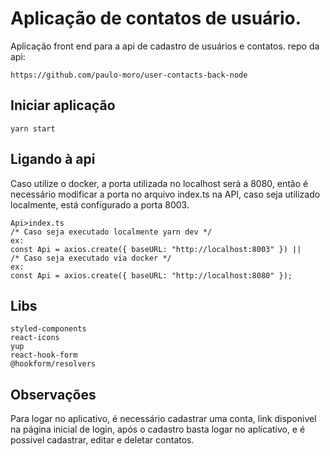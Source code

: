 # Aplicação de contatos de usuário.

Aplicação front end para a api de cadastro de usuários e contatos.
repo da api:

```
https://github.com/paulo-moro/user-contacts-back-node
```

## Iniciar aplicação

```
yarn start
```

## Ligando à api

Caso utilize o docker, a porta utilizada no localhost será a 8080, então é necessário modificar a porta no arquivo index.ts na API, caso seja utilizado localmente, está configurado a porta 8003.

```
Api>index.ts
/* Caso seja executado localmente yarn dev */
ex:
const Api = axios.create({ baseURL: "http://localhost:8003" }) ||
/* Caso seja executado via docker */
ex:
const Api = axios.create({ baseURL: "http://localhost:8080" });
```

## Libs

```
styled-components
react-icons
yup
react-hook-form
@hookform/resolvers
```

## Observações

Para logar no aplicativo, é necessário cadastrar uma conta, link disponivel na página inicial de login, após o cadastro basta logar no aplicativo, e é possivel cadastrar, editar e deletar contatos.
